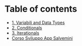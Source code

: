 # Table of contents

* [1. Variabili and Data Types](README.md)
* [2. Conditionals](2.conditionals.md)
* [3. Iterationals](3.iterationals.md)
* [Corso Sviluppo App Salvemini](corso-sviluppo-app-salvemini.md)
